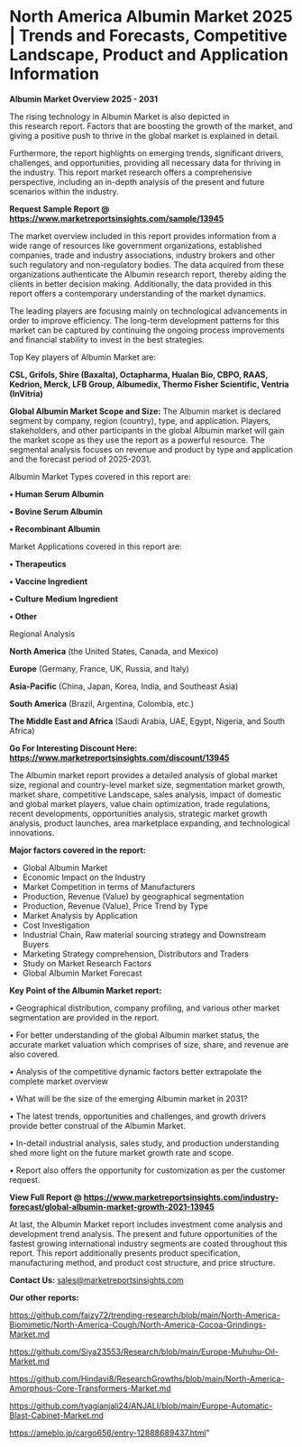  # North America Albumin Market 2025 | Trends and Forecasts, Competitive Landscape, Product and Application Information

<Strong> Albumin Market Overview 2025 - 2031</strong>

The rising technology in Albumin Market is also depicted in this research report. Factors that are boosting the growth of the market, and giving a positive push to thrive in the global market is explained in detail.

Furthermore, the report highlights on emerging trends, significant drivers, challenges, and opportunities, providing all necessary data for thriving in the industry. This report market research offers a comprehensive perspective, including an in-depth analysis of the present and future scenarios within the industry.

<strong>Request Sample Report @ <a href=https://www.marketreportsinsights.com/sample/13945>https://www.marketreportsinsights.com/sample/13945</a></strong>

The market overview included in this report provides information from a wide range of resources like government organizations, established companies, trade and industry associations, industry brokers and other such regulatory and non-regulatory bodies. The data acquired from these organizations authenticate the Albumin research report, thereby aiding the clients in better decision making. Additionally, the data provided in this report offers a contemporary understanding of the market dynamics.

The leading players are focusing mainly on technological advancements in order to improve efficiency. The long-term development patterns for this market can be captured by continuing the ongoing process improvements and financial stability to invest in the best strategies.

Top Key players of Albumin Market are:

<strong>CSL, Grifols, Shire (Baxalta), Octapharma, Hualan Bio, CBPO, RAAS, Kedrion, Merck, LFB Group, Albumedix, Thermo Fisher Scientific, Ventria (InVitria)</strong>

<strong><b>Global Albumin Market Scope and Size:</b></strong>
The Albumin market is declared segment by company, region (country), type, and application. Players, stakeholders, and other participants in the global Albumin market will gain the market scope as they use the report as a powerful resource. The segmental analysis focuses on revenue and product by type and application and the forecast period of 2025-2031.

Albumin Market Types covered in this report are:

<strong>• Human Serum Albumin

• Bovine Serum Albumin

• Recombinant Albumin</strong>

Market Applications covered in this report are:

<strong>• Therapeutics

• Vaccine Ingredient

• Culture Medium Ingredient

• Other</strong> 

Regional Analysis

<strong>North America</strong> (the United States, Canada, and Mexico)

<strong>Europe</strong> (Germany, France, UK, Russia, and Italy)

<strong>Asia-Pacific</strong> (China, Japan, Korea, India, and Southeast Asia)

<strong>South America</strong> (Brazil, Argentina, Colombia, etc.)

<strong>The Middle East and Africa</strong> (Saudi Arabia, UAE, Egypt, Nigeria, and South Africa)

<strong>Go For Interesting Discount Here: <a href=https://www.marketreportsinsights.com/discount/13945>https://www.marketreportsinsights.com/discount/13945</a></strong>

The Albumin market report provides a detailed analysis of global market size, regional and country-level market size, segmentation market growth, market share, competitive Landscape, sales analysis, impact of domestic and global market players, value chain optimization, trade regulations, recent developments, opportunities analysis, strategic market growth analysis, product launches, area marketplace expanding, and technological innovations.

<strong><b>Major factors covered in the report:</b></strong>
<ul>
  <li>Global Albumin Market </li>
  <li>Economic Impact on the Industry</li>
  <li>Market Competition in terms of Manufacturers</li>
  <li>Production, Revenue (Value) by geographical segmentation</li>
  <li>Production, Revenue (Value), Price Trend by Type</li>
  <li>Market Analysis by Application</li>
  <li>Cost Investigation</li>
  <li>Industrial Chain, Raw material sourcing strategy and Downstream Buyers</li>
  <li>Marketing Strategy comprehension, Distributors and Traders</li>
  <li>Study on Market Research Factors</li>
  <li>Global Albumin Market Forecast</li>
</ul>

<strong><b>Key Point of the Albumin Market report:</b></strong>

• Geographical distribution, company profiling, and various other market segmentation are provided in the report.

• For better understanding of the global Albumin market status, the accurate market valuation which comprises of size, share, and revenue are also covered.

• Analysis of the competitive dynamic factors better extrapolate the complete market overview

• What will be the size of the emerging Albumin market in 2031?

• The latest trends, opportunities and challenges, and growth drivers provide better construal of the Albumin Market.

• In-detail industrial analysis, sales study, and production understanding shed more light on the future market growth rate and scope.

• Report also offers the opportunity for customization as per the customer request.

<strong><b>View Full Report @ <a href=https://www.marketreportsinsights.com/industry-forecast/global-albumin-market-growth-2021-13945>https://www.marketreportsinsights.com/industry-forecast/global-albumin-market-growth-2021-13945</a></b></strong>


At last, the Albumin Market report includes investment come analysis and development trend analysis. The present and future opportunities of the fastest growing international industry segments are coated throughout this report. This report additionally presents product specification, manufacturing method, and product cost structure, and price structure.

<strong>Contact Us:</strong>
sales@marketreportsinsights.com

<strong>Our other reports:</strong>

<a href=https://github.com/faizy72/trending-research/blob/main/North-America-Biomimetic/North-America-Cough/North-America-Cocoa-Grindings-Market.md>https://github.com/faizy72/trending-research/blob/main/North-America-Biomimetic/North-America-Cough/North-America-Cocoa-Grindings-Market.md</a>

<a href=https://github.com/Siya23553/Research/blob/main/Europe-Muhuhu-Oil-Market.md>https://github.com/Siya23553/Research/blob/main/Europe-Muhuhu-Oil-Market.md</a>

<a href=https://github.com/Hindavi8/ResearchGrowths/blob/main/North-America-Amorphous-Core-Transformers-Market.md>https://github.com/Hindavi8/ResearchGrowths/blob/main/North-America-Amorphous-Core-Transformers-Market.md</a>

<a href=https://github.com/tyagianjali24/ANJALI/blob/main/Europe-Automatic-Blast-Cabinet-Market.md>https://github.com/tyagianjali24/ANJALI/blob/main/Europe-Automatic-Blast-Cabinet-Market.md</a>

<a href=https://ameblo.jp/cargo656/entry-12888689437.html>https://ameblo.jp/cargo656/entry-12888689437.html</a>"

